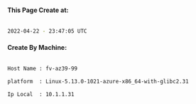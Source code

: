 
   
#### This Page Create at:

```bash

2022-04-22 - 23:47:05 UTC

```

#### Create By Machine:

```bash

Host Name : fv-az39-99

platform  : Linux-5.13.0-1021-azure-x86_64-with-glibc2.31

Ip Local  : 10.1.1.31

```

